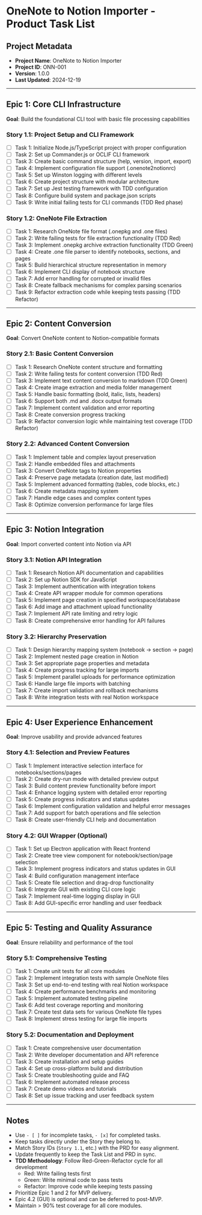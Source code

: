 # OneNote to Notion Importer - Product Task List

## Project Metadata
- **Project Name**: OneNote to Notion Importer
- **Project ID**: ONN-001
- **Version**: 1.0.0
- **Last Updated**: 2024-12-19

---

## Epic 1: Core CLI Infrastructure
**Goal**: Build the foundational CLI tool with basic file processing capabilities

### Story 1.1: Project Setup and CLI Framework
- [ ] Task 1: Initialize Node.js/TypeScript project with proper configuration
- [ ] Task 2: Set up Commander.js or OCLIF CLI framework
- [ ] Task 3: Create basic command structure (help, version, import, export)
- [ ] Task 4: Implement configuration file support (.onenote2notionrc)
- [ ] Task 5: Set up Winston logging with different levels
- [ ] Task 6: Create project structure with modular architecture
- [ ] Task 7: Set up Jest testing framework with TDD configuration
- [ ] Task 8: Configure build system and package.json scripts
- [ ] Task 9: Write initial failing tests for CLI commands (TDD Red phase)

### Story 1.2: OneNote File Extraction
- [ ] Task 1: Research OneNote file format (.onepkg and .one files)
- [ ] Task 2: Write failing tests for file extraction functionality (TDD Red)
- [ ] Task 3: Implement .onepkg archive extraction functionality (TDD Green)
- [ ] Task 4: Create .one file parser to identify notebooks, sections, and pages
- [ ] Task 5: Build hierarchical structure representation in memory
- [ ] Task 6: Implement CLI display of notebook structure
- [ ] Task 7: Add error handling for corrupted or invalid files
- [ ] Task 8: Create fallback mechanisms for complex parsing scenarios
- [ ] Task 9: Refactor extraction code while keeping tests passing (TDD Refactor)

---

## Epic 2: Content Conversion
**Goal**: Convert OneNote content to Notion-compatible formats

### Story 2.1: Basic Content Conversion
- [ ] Task 1: Research OneNote content structure and formatting
- [ ] Task 2: Write failing tests for content conversion (TDD Red)
- [ ] Task 3: Implement text content conversion to markdown (TDD Green)
- [ ] Task 4: Create image extraction and media folder management
- [ ] Task 5: Handle basic formatting (bold, italic, lists, headers)
- [ ] Task 6: Support both .md and .docx output formats
- [ ] Task 7: Implement content validation and error reporting
- [ ] Task 8: Create conversion progress tracking
- [ ] Task 9: Refactor conversion logic while maintaining test coverage (TDD Refactor)

### Story 2.2: Advanced Content Conversion
- [ ] Task 1: Implement table and complex layout preservation
- [ ] Task 2: Handle embedded files and attachments
- [ ] Task 3: Convert OneNote tags to Notion properties
- [ ] Task 4: Preserve page metadata (creation date, last modified)
- [ ] Task 5: Implement advanced formatting (tables, code blocks, etc.)
- [ ] Task 6: Create metadata mapping system
- [ ] Task 7: Handle edge cases and complex content types
- [ ] Task 8: Optimize conversion performance for large files

---

## Epic 3: Notion Integration
**Goal**: Import converted content into Notion via API

### Story 3.1: Notion API Integration
- [ ] Task 1: Research Notion API documentation and capabilities
- [ ] Task 2: Set up Notion SDK for JavaScript
- [ ] Task 3: Implement authentication with integration tokens
- [ ] Task 4: Create API wrapper module for common operations
- [ ] Task 5: Implement page creation in specified workspace/database
- [ ] Task 6: Add image and attachment upload functionality
- [ ] Task 7: Implement API rate limiting and retry logic
- [ ] Task 8: Create comprehensive error handling for API failures

### Story 3.2: Hierarchy Preservation
- [ ] Task 1: Design hierarchy mapping system (notebook → section → page)
- [ ] Task 2: Implement nested page creation in Notion
- [ ] Task 3: Set appropriate page properties and metadata
- [ ] Task 4: Create progress tracking for large imports
- [ ] Task 5: Implement parallel uploads for performance optimization
- [ ] Task 6: Handle large file imports with batching
- [ ] Task 7: Create import validation and rollback mechanisms
- [ ] Task 8: Write integration tests with real Notion workspace

---

## Epic 4: User Experience Enhancement
**Goal**: Improve usability and provide advanced features

### Story 4.1: Selection and Preview Features
- [ ] Task 1: Implement interactive selection interface for notebooks/sections/pages
- [ ] Task 2: Create dry-run mode with detailed preview output
- [ ] Task 3: Build content preview functionality before import
- [ ] Task 4: Enhance logging system with detailed error reporting
- [ ] Task 5: Create progress indicators and status updates
- [ ] Task 6: Implement configuration validation and helpful error messages
- [ ] Task 7: Add support for batch operations and file selection
- [ ] Task 8: Create user-friendly CLI help and documentation

### Story 4.2: GUI Wrapper (Optional)
- [ ] Task 1: Set up Electron application with React frontend
- [ ] Task 2: Create tree view component for notebook/section/page selection
- [ ] Task 3: Implement progress indicators and status updates in GUI
- [ ] Task 4: Build configuration management interface
- [ ] Task 5: Create file selection and drag-drop functionality
- [ ] Task 6: Integrate GUI with existing CLI core logic
- [ ] Task 7: Implement real-time logging display in GUI
- [ ] Task 8: Add GUI-specific error handling and user feedback

---

## Epic 5: Testing and Quality Assurance
**Goal**: Ensure reliability and performance of the tool

### Story 5.1: Comprehensive Testing
- [ ] Task 1: Create unit tests for all core modules
- [ ] Task 2: Implement integration tests with sample OneNote files
- [ ] Task 3: Set up end-to-end testing with real Notion workspace
- [ ] Task 4: Create performance benchmarks and monitoring
- [ ] Task 5: Implement automated testing pipeline
- [ ] Task 6: Add test coverage reporting and monitoring
- [ ] Task 7: Create test data sets for various OneNote file types
- [ ] Task 8: Implement stress testing for large file imports

### Story 5.2: Documentation and Deployment
- [ ] Task 1: Create comprehensive user documentation
- [ ] Task 2: Write developer documentation and API reference
- [ ] Task 3: Create installation and setup guides
- [ ] Task 4: Set up cross-platform build and distribution
- [ ] Task 5: Create troubleshooting guide and FAQ
- [ ] Task 6: Implement automated release process
- [ ] Task 7: Create demo videos and tutorials
- [ ] Task 8: Set up issue tracking and user feedback system

---

## Notes
- Use `- [ ]` for incomplete tasks, `- [x]` for completed tasks.
- Keep tasks directly under the Story they belong to.
- Match Story IDs (`Story 1.1`, etc.) with the PRD for easy alignment.
- Update frequently to keep the Task List and PRD in sync.
- **TDD Methodology**: Follow Red-Green-Refactor cycle for all development
  - Red: Write failing tests first
  - Green: Write minimal code to pass tests
  - Refactor: Improve code while keeping tests passing
- Prioritize Epic 1 and 2 for MVP delivery.
- Epic 4.2 (GUI) is optional and can be deferred to post-MVP.
- Maintain > 90% test coverage for all core modules.